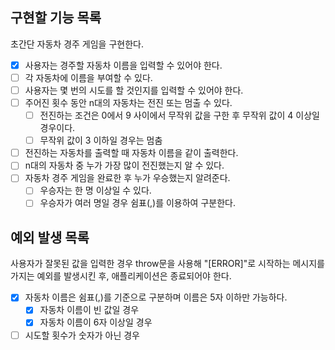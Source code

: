 ## 구현할 기능 목록

초간단 자동차 경주 게임을 구현한다.

- [x] 사용자는 경주할 자동차 이름을 입력할 수 있어야 한다.
- [ ] 각 자동차에 이름을 부여할 수 있다.
- [ ] 사용자는 몇 번의 시도를 할 것인지를 입력할 수 있어야 한다.
- [ ] 주어진 횟수 동안 n대의 자동차는 전진 또는 멈출 수 있다.
  - [ ] 전진하는 조건은 0에서 9 사이에서 무작위 값을 구한 후 무작위 값이 4 이상일 경우이다.
  - [ ] 무작위 값이 3 이하일 경우는 멈춤
- [ ] 전진하는 자동차를 출력할 때 자동차 이름을 같이 출력한다.
- [ ] n대의 자동차 중 누가 가장 많이 전진했는지 알 수 있다.
- [ ] 자동차 경주 게임을 완료한 후 누가 우승했는지 알려준다.
  - [ ] 우승자는 한 명 이상일 수 있다.
  - [ ] 우승자가 여러 명일 경우 쉼표(,)를 이용하여 구분한다.

## 예외 발생 목록

사용자가 잘못된 값을 입력한 경우 throw문을 사용해 "[ERROR]"로 시작하는 메시지를 가지는 예외를 발생시킨 후, 애플리케이션은 종료되어야 한다.

- [x] 자동차 이름은 쉼표(,)를 기준으로 구분하며 이름은 5자 이하만 가능하다.
  - [x] 자동차 이름이 빈 값일 경우
  - [x] 자동차 이름이 6자 이상일 경우
- [ ] 시도할 횟수가 숫자가 아닌 경우
